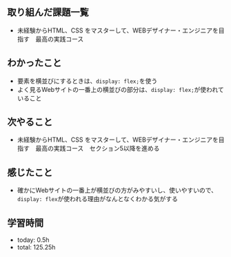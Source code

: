  ##  取り組んだ課題一覧

- 未経験からHTML、CSS をマスターして、WEBデザイナー・エンジニアを目指す　最高の実践コース

 ##  わかったこと

- 要素を横並びにするときは、`display: flex;`を使う
- よく見るWebサイトの一番上の横並びの部分は、`display: flex;`が使われていること


 ##  次やること

- 未経験からHTML、CSS をマスターして、WEBデザイナー・エンジニアを目指す　最高の実践コース　セクション5以降を進める

 ##  感じたこと

- 確かにWebサイトの一番上が横並びの方がみやすいし、使いやすいので、`display: flex`が使われる理由がなんとなくわかる気がする

 ##  学習時間
- today: 0.5h
- total: 125.25h
